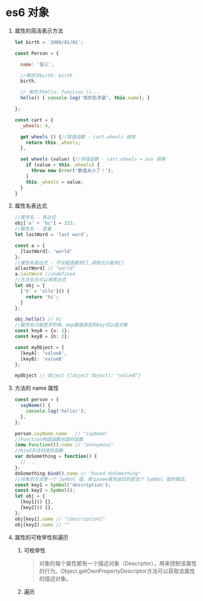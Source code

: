 # es6 对象

1. 属性的简洁表示方法

    ```javascript
    let birth = '2000/01/01';

    const Person = {

      name: '张三',

      //等同于birth: birth
      birth,

      // 等同于hello: function ()...
      hello() { console.log('我的名字是', this.name); }

    };
    ```

    ```javascript
    const cart = {
      _wheels: 4,

      get wheels () {//取值函数 - cart.wheels 调用
        return this._wheels;
      },

      set wheels (value) {//存值函数 - cart.wheels = xxx 调用
        if (value < this._wheels) {
          throw new Error('数值太小了！');
        }
        this._wheels = value;
      }
    }
    ```

2. 属性名表达式

    ```javascript
    //属性名 - 表达式
    obj['a' + 'bc'] = 123;
    //属性名 - 变量
    let lastWord = 'last word';

    const a = {
      [lastWord]: 'world'
    };
    //属性名表达式 - 不仅赋值要用[],读取也只能用[]
    a[lastWord] // "world"
    a.lastWord //undefined
    //方法名也可以用表达式
    let obj = {
      ['h' + 'ello']() {
        return 'hi';
      }
    };

    obj.hello() // hi
    //属性名只能是字符串，map数据类型的key可以是对象
    const keyA = {a: 1};
    const keyB = {b: 2};

    const myObject = {
      [keyA]: 'valueA',
      [keyB]: 'valueB'
    };

    myObject // Object {[object Object]: "valueB"}
    ```

3. 方法的 name 属性

    ```javascript
    const person = {
      sayName() {
        console.log('hello!');
      },
    };

    person.sayName.name   // "sayName"
    //Function构造函数创造的函数
    (new Function()).name // "anonymous"
    //bind方法创造的函数
    var doSomething = function() {
      // ...
    };
    doSomething.bind().name // "bound doSomething"
    //对象的方法是一个 Symbol 值，那么name属性返回的是这个 Symbol 值的描述。
    const key1 = Symbol('description');
    const key2 = Symbol();
    let obj = {
      [key1]() {},
      [key2]() {},
    };
    obj[key1].name // "[description]"
    obj[key2].name // ""
    ```

4. 属性的可枚举性和遍历

   1. 可枚举性

      >对象的每个属性都有一个描述对象（Descriptor），用来控制该属性的行为。Object.getOwnPropertyDescriptor方法可以获取该属性的描述对象。

    
   2. 遍历